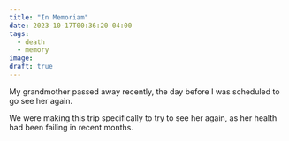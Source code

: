 ```yaml
---
title: "In Memoriam"
date: 2023-10-17T00:36:20-04:00
tags:
  - death
  - memory
image:
draft: true
---
```


My grandmother passed away recently, the day before I was scheduled to go see her again.

We were making this trip specifically to try to see her again, as her health had been failing in recent months. 
